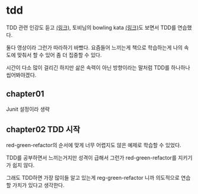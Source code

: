 # tdd
TDD 관련 인강도 듣고 [(링크)](https://www.inflearn.com/course/practical-testing-실용적인-테스트-가이드/dashboard),
토비님의 bowling kata [(링크)](https://www.youtube.com/watch?v=8JLILHs0_yk)도 보면서 TDD를 연습했다.

둘다 영상이라 그런가 따라하기 바빴다. 요즘들어 느끼는게 책으로 학습하는게 나의 속도에 맞춰서 할 수 있어 좀 더 집중할 수 있다.

시간이 다소 많이 걸리긴 하지만 삶은 속력이 아닌 방향이라는 말처럼 TDD를 하나하나 씹어봐야겠다.
## chapter01
Junit 설정이라 생략

## chapter02 TDD 시작
red-green-refactor의 순서에 맞게 너무 어렵지도 않은 예제로 학습할 수 있었다.

TDD를 공부하면서 느끼는거지만 성격이 급해서 그런가 red-green-refactor를 지키기가 쉽지 않다.

그래도 TDD하면 가장 많이들 알고 있는게 reg-green-refactor 니까 의도적으로 연습할 가치가 있다고 생각한다.
